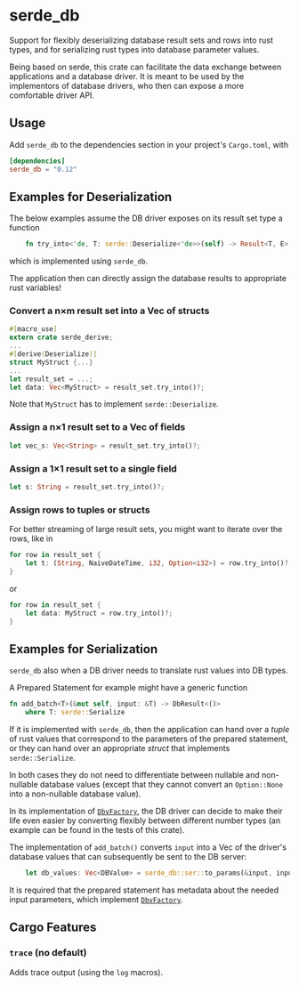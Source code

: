 # serde_db

Support for flexibly deserializing database result sets and rows into rust types,
and for serializing rust types into database parameter values.

Being based on serde, this crate can facilitate the data exchange between applications
and a database driver. It is meant to be used by the implementors of database drivers,
who then can expose a more comfortable driver API.

## Usage

Add `serde_db` to the dependencies section in your project's `Cargo.toml`, with

```toml
[dependencies]
serde_db = "0.12"
```

## Examples for Deserialization

The below examples assume the DB driver exposes on its
result set type a function

```rust
    fn try_into<'de, T: serde::Deserialize<'de>>(self) -> Result<T, E>
```

which is implemented using `serde_db`.

The application then can directly assign the database results to appropriate rust variables!

### Convert a n×m result set into a Vec of structs

```rust
#[macro_use]
extern crate serde_derive;
...
#[derive(Deserialize)]
struct MyStruct {...}
...
let result_set = ...;
let data: Vec<MyStruct> = result_set.try_into()?;
```

Note that `MyStruct` has to implement `serde::Deserialize`.

### Assign a n×1 result set to a Vec of fields

```rust
let vec_s: Vec<String> = result_set.try_into()?;
```

### Assign a 1×1 result set to a single field

```rust
let s: String = result_set.try_into()?;
```

### Assign rows to tuples or structs

For better streaming of large result sets, you might want to iterate over the rows, like in

```rust
for row in result_set {
    let t: (String, NaiveDateTime, i32, Option<i32>) = row.try_into()?;
}
```

or

```rust
for row in result_set {
    let data: MyStruct = row.try_into()?;
}
```

## Examples for Serialization

`serde_db` also when a DB driver needs to translate rust values into DB types.

A Prepared Statement for example might have a generic function

```rust
fn add_batch<T>(&mut self, input: &T) -> DbResult<()>
    where T: serde::Serialize
```

If it  is implemented with `serde_db`, then the application can hand over
a _tuple_ of rust values that correspond to the parameters of the prepared statement,
or they can hand over an appropriate _struct_ that implements `serde::Serialize`.

In both cases they do not need to differentiate between nullable and non-nullable
database values (except that they cannot convert an `Option::None` into a non-nullable database
value).

In its implementation of [`DbvFactory`](trait.DbvFactory.html),
the DB driver can decide to make their life even easier by converting flexibly between
different number types (an example can be found in the tests of this crate).

The implementation of `add_batch()` converts `input` into
a Vec of the driver's database values that can subsequently be sent to the DB server:

```rust
    let db_values: Vec<DBValue> = serde_db::ser::to_params(&input, input_metadata)?;
```

It is required that the prepared statement has metadata about the needed input parameters,
which implement [`DbvFactory`](trait.DbvFactory.html).

## Cargo Features

### `trace` (no default)

Adds trace output (using the `log` macros).
